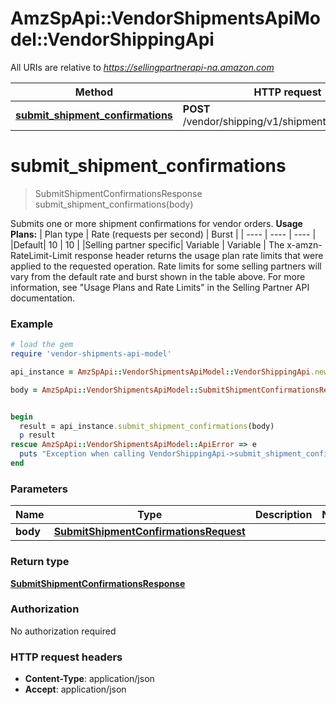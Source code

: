 # AmzSpApi::VendorShipmentsApiModel::VendorShippingApi

All URIs are relative to *https://sellingpartnerapi-na.amazon.com*

Method | HTTP request | Description
------------- | ------------- | -------------
[**submit_shipment_confirmations**](VendorShippingApi.md#submit_shipment_confirmations) | **POST** /vendor/shipping/v1/shipmentConfirmations | 


# **submit_shipment_confirmations**
> SubmitShipmentConfirmationsResponse submit_shipment_confirmations(body)



Submits one or more shipment confirmations for vendor orders.  **Usage Plans:**  | Plan type | Rate (requests per second) | Burst | | ---- | ---- | ---- | |Default| 10 | 10 | |Selling partner specific| Variable | Variable |  The x-amzn-RateLimit-Limit response header returns the usage plan rate limits that were applied to the requested operation. Rate limits for some selling partners will vary from the default rate and burst shown in the table above. For more information, see \"Usage Plans and Rate Limits\" in the Selling Partner API documentation.

### Example
```ruby
# load the gem
require 'vendor-shipments-api-model'

api_instance = AmzSpApi::VendorShipmentsApiModel::VendorShippingApi.new

body = AmzSpApi::VendorShipmentsApiModel::SubmitShipmentConfirmationsRequest.new # SubmitShipmentConfirmationsRequest | 


begin
  result = api_instance.submit_shipment_confirmations(body)
  p result
rescue AmzSpApi::VendorShipmentsApiModel::ApiError => e
  puts "Exception when calling VendorShippingApi->submit_shipment_confirmations: #{e}"
end
```

### Parameters

Name | Type | Description  | Notes
------------- | ------------- | ------------- | -------------
 **body** | [**SubmitShipmentConfirmationsRequest**](SubmitShipmentConfirmationsRequest.md)|  | 

### Return type

[**SubmitShipmentConfirmationsResponse**](SubmitShipmentConfirmationsResponse.md)

### Authorization

No authorization required

### HTTP request headers

 - **Content-Type**: application/json
 - **Accept**: application/json



